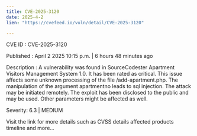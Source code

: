 ```yaml
---
title: CVE-2025-3120
date: 2025-4-2
lien: "https://cvefeed.io/vuln/detail/CVE-2025-3120"

---
```


CVE ID : CVE-2025-3120

Published :  April 2
2025
10:15 p.m. | 6 hours
48 minutes ago

Description : A vulnerability was found in SourceCodester Apartment Visitors Management System 1.0. It has been rated as critical. This issue affects some unknown processing of the file /add-apartment.php. The manipulation of the argument apartmentno leads to sql injection. The attack may be initiated remotely. The exploit has been disclosed to the public and may be used. Other parameters might be affected as well.

Severity: 6.3 | MEDIUM

Visit the link for more details
such as CVSS details
affected products
timeline
and more...
